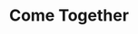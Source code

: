 ---
pid: rs124
title: Come Together
location_transcription: City Hall or Municipal Building
coordinates: "[-75.163175828419, 39.953028631962]"
zipcode: '19121'
gen_neighborhood: North Philadelphia
neighborhood: Brewerytown
outside_phl: 
age: '59'
age_range: 50-59
instagram: 
image_file_name: rs_124.jpg
proposal_transcription: Young and old all races of people coming together, gay, straight.
topic: LGBTQ+,Unity,Race Ethnicity
topic_summary: 0, 0, 0
type: 
keywords_other: 
credit: Fernando
image_labels: 
twitter: 
facebook: 
permalink: "/monuments/rs124/"
layout: item-page
---